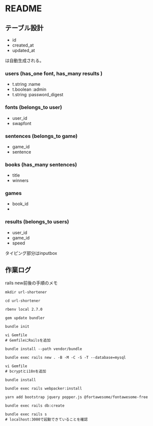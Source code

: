 # README


## テーブル設計

* id
* created_at
* updated_at

は自動生成される。

### users (has_one font, has_many results )
* t.string :name
* t.boolean :admin
* t.string :password_digest

### fonts (belongs_to user)
* user_id
* swapfont

### sentences (belongs_to game)
* game_id
* sentence

### books (has_many sentences)
* title
* winners

### games
* book_id
*

### results (belongs_to users)
* user_id
* game_id
* speed

タイピング部分はinputbox





## 作業ログ

rails new前後の手順のメモ

```
mkdir url-shortener

cd url-shortener

rbenv local 2.7.0

gem update bundler

bundle init

vi Gemfile
# GemfileにRailsを追加

bundle install --path vendor/bundle

bundle exec rails new . -B -M -C -S -T --database=mysql

vi Gemfile
# bcryptとi18nを追加

bundle install

bundle exec rails webpacker:install

yarn add bootstrap jquery popper.js @fortawesome/fontawesome-free

bundle exec rails db:create

bundle exec rails s
# localhost:3000で起動できていることを確認

```
